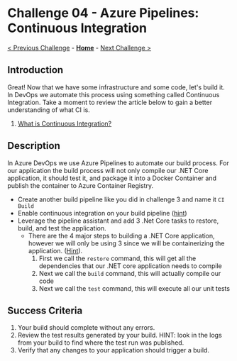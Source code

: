 # Challenge 04 - Azure Pipelines: Continuous Integration

[< Previous Challenge](./Challenge-03.md) - **[Home](../README.md)** - [Next Challenge >](./Challenge-05.md)

## Introduction

Great! Now that we have some infrastructure and some code, let's build it. In DevOps we automate this process using something called Continuous Integration. Take a moment to review the article below to gain a better understanding of what CI is. 

1. [What is Continuous Integration?](https://docs.microsoft.com/en-us/azure/devops/learn/what-is-continuous-integration)

## Description

In Azure DevOps we use Azure Pipelines to automate our build process. For our application the build process will not only compile our .NET Core application, it should test it, and package it into a Docker Container and publish the container to Azure Container Registry.

- Create another build pipeline like you did in challenge 3 and name it `CI Build`
- Enable continuous integration on your build pipeline ([hint](https://learn.microsoft.com/en-us/azure/devops/pipelines/customize-pipeline?view=azure-devops))
- Leverage the pipeline assistant and add 3 .Net Core tasks to restore, build, and test the application.
   - There are the 4 major steps to building a .NET Core application, however we will only be using 3 since we will be containerizing the application. ([Hint](https://docs.microsoft.com/en-us/azure/devops/pipelines/languages/dotnet-core?view=azure-devops&tabs=designer)).
      1. First we call the `restore` command, this will get all the dependencies that our .NET core application needs to compile
      2. Next we call the `build` command, this will actually compile our code
      3. Next we call the `test` command, this will execute all our unit tests 


## Success Criteria

1. Your build should complete without any errors.
2. Review the test results generated by your build. HINT: look in the logs from your build to find where the test run was published. 
3. Verify that any changes to your application should trigger a build.


